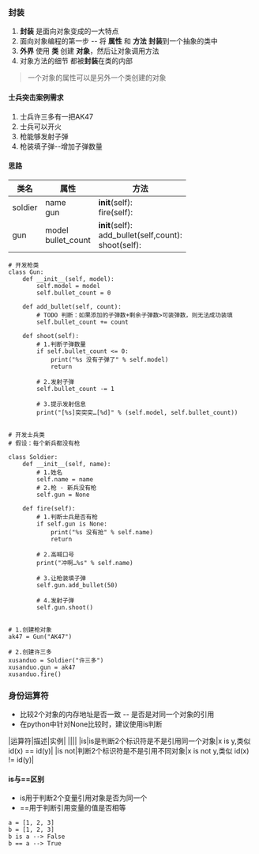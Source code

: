 ### 封装
1. **封装** 是面向对象变成的一大特点
2. 面向对象编程的第一步 -- 将 **属性** 和 **方法** **封装**到一个抽象的类中
3. **外界** 使用 **类** 创建 **对象**，然后让对象调用方法
4. 对象方法的细节 都被**封装**在类的内部

> 一个对象的属性可以是另外一个类创建的对象

#### 士兵突击案例需求
1. 士兵许三多有一把AK47
2. 士兵可以开火
3. 枪能够发射子弹
4. 枪装填子弹--增加子弹数量

#### 思路
|类名|属性|方法|
|---|---|---|
|soldier|name<br>gun</br>|__init__(self):<br>fire(self):</br>|
|gun|model<br>bullet_count</br>|__init__(self):<br>add_bullet(self,count):</br>shoot(self):|

```
# 开发枪类
class Gun:
    def __init__(self, model):
        self.model = model
        self.bullet_count = 0

    def add_bullet(self, count):
        # TODO 判断：如果添加的子弹数+剩余子弹数>可装弹数，则无法成功装填
        self.bullet_count += count

    def shoot(self):
        # 1.判断子弹数量
        if self.bullet_count <= 0:
            print("%s 没有子弹了" % self.model)
            return

        # 2.发射子弹
        self.bullet_count -= 1

        # 3.提示发射信息
        print("[%s]突突突…[%d]" % (self.model, self.bullet_count))


# 开发士兵类
# 假设：每个新兵都没有枪

class Soldier:
    def __init__(self, name):
        # 1.姓名
        self.name = name
        # 2.枪 - 新兵没有枪
        self.gun = None

    def fire(self):
        # 1.判断士兵是否有枪
        if self.gun is None:
            print("%s 没有抢" % self.name)
            return

        # 2.高喊口号
        print("冲啊…%s" % self.name)

        # 3.让枪装填子弹
        self.gun.add_bullet(50)

        # 4.发射子弹
        self.gun.shoot()


# 1.创建枪对象
ak47 = Gun("AK47")

# 2.创建许三多
xusanduo = Soldier("许三多")
xusanduo.gun = ak47
xusanduo.fire()
```

### 身份运算符
* 比较2个对象的内存地址是否一致 -- 是否是对同一个对象的引用
* 在python中针对None比较时，建议使用is判断

|运算符|描述|实例|
||||
|is|is是判断2个标识符是不是引用同一个对象|x is y,类似 id(x) == id(y)|
|is not|判断2个标识符是不是引用不同对象|x is not y,类似 id(x) != id(y)|

#### is与==区别
* is用于判断2个变量引用对象是否为同一个
* ==用于判断引用变量的值是否相等

```
a = [1, 2, 3]
b = [1, 2, 3]
b is a --> False
b == a --> True
```
